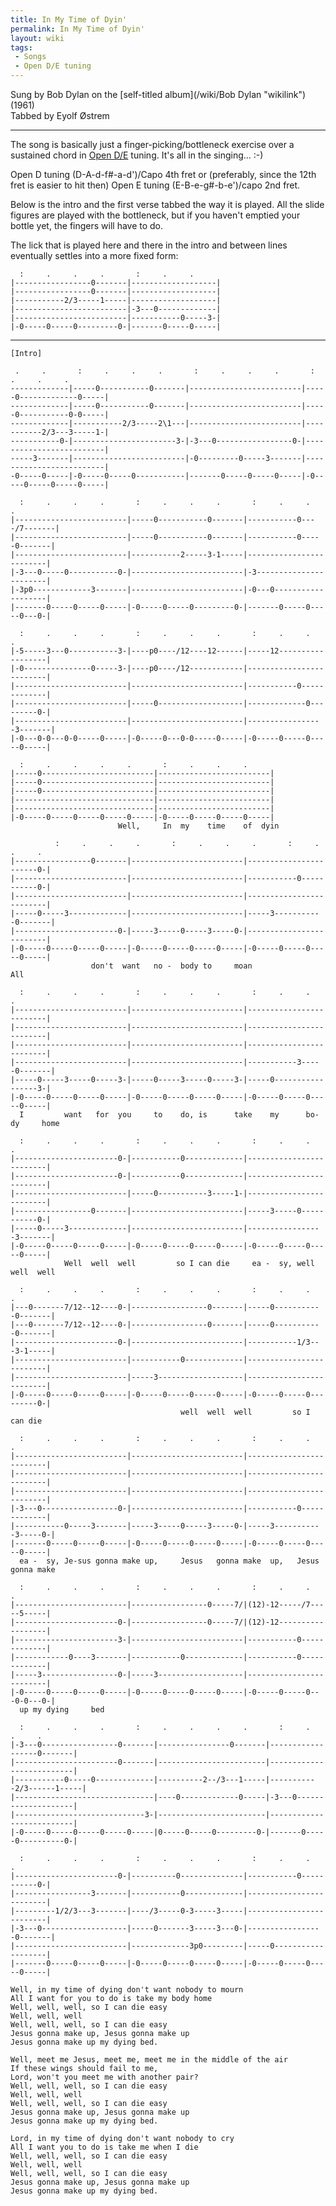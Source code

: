 ```yaml
---
title: In My Time of Dyin'
permalink: In My Time of Dyin'
layout: wiki
tags:
 - Songs
 - Open D/E tuning
---
```


Sung by Bob Dylan on the [self-titled album](/wiki/Bob Dylan "wikilink")
(1961)  
Tabbed by Eyolf Østrem

* * * * *

The song is basically just a finger-picking/bottleneck exercise over a
sustained chord in [Open D/E](/wiki/Help:Roadmaps#Open_tunings "wikilink")
tuning. It's all in the singing... :-)

Open D tuning (D-A-d-f\#-a-d')/Capo 4th fret or (preferably, since the
12th fret is easier to hit then) Open E tuning (E-B-e-g\#-b-e')/capo 2nd
fret.

Below is the intro and the first verse tabbed the way it is played. All
the slide figures are played with the bottleneck, but if you haven't
emptied your bottle yet, the fingers will have to do.

The lick that is played here and there in the intro and between lines
eventually settles into a more fixed form:

      :     .     .     .       :     .     .
    |-----------------0-------|-------------------|
    |-----------------0-------|-------------------|
    |-----------2/3-----1-----|-------------------|
    |-------------------------|-3---0-------------|
    |-------------------------|-----------0-----3-|
    |-0-----0-----0---------0-|-------0-----0-----|

* * * * *

    [Intro]

     .     .       :     .     .     .       :     .     .     .       :     .     .     .
    -------------|-----0-----------0-------|-------------------------|-----0-------------0-----|
    -------------|-----0-----------0-------|-------------------------|-----0-----------0-0-----|
    -------------|-----------2/3-----2\1---|-------------------------|-----------2/3---3-----1-|
    -----------0-|-----------------------3-|-3---0-----------------0-|-------------------------|
    -----3-------|-------------------------|-0---------0-----3-------|-------------------------|
    -0-----0-----|-0-----0-----0-----------|-------0-----0-----0-----|-0-----0-----0-----0-----|

      :     .     .     .       :     .     .     .       :     .     .     .
    |-------------------------|-----0-----------0-------|-----------0----/7-------|
    |-------------------------|-----0-----------0-------|-----------0-----0-------|
    |-------------------------|-----------2-----3-1-----|-------------------------|
    |-3---0-----0-----------0-|-------------------------|-3-----------------------|
    |-3p0-------------3-------|-------------------------|-0---0-------------------|
    |-------0-----0-----0-----|-0-----0-----0---------0-|-------0-----0-----0---0-|

      :     .     .     .       :     .     .     .       :     .     .     .
    |-5-----3---0-----------3-|----p0----/12----12------|-----12------------------|
    |-0---------------0-----3-|----p0----/12------------|-------------------------|
    |-------------------------|-------------------------|-----------0-------------|
    |-------------------------|-----0-------------------|-------------0---------0-|
    |-------------------------|-------------------------|-----------------3-------|
    |-0---0-0---0-0-----0-----|-0-----0---0-0-----0-----|-0-----0-----0-----0-----|

      :     .     .     .     .       :     .     .     .
    |-----0-------------------------|-------------------------|
    |-----0-------------------------|-------------------------|
    |-----0-------------------------|-------------------------|
    |-------------------------------|-------------------------|
    |-------------------------------|-------------------------|
    |-0-----0-----0-----0-----0-----|-0-----0-----0-----0-----|
                            Well,     In  my    time    of  dyin

              :     .     .     .       :     .     .     .       :     .     .     .
    |-----------------0-------|-------------------------|-----------------------0-|
    |-------------------------|-------------------------|-----------0-----------0-|
    |-------------------------|-------------------------|-------------------------|
    |-----0-----3-------------|-------------------------|-----3-----------0-------|
    |-----------------------0-|-----3-----0-----3-----0-|-------------------------|
    |-0-----0-----0-----0-----|-0-----0-----0-----0-----|-0-----0-----0-----0-----|
                      don't  want   no -  body to     moan                      All

      :     .     .     .       :     .     .     .       :     .     .     .
    |-------------------------|-------------------------|-------------------------|
    |-------------------------|-------------------------|-------------------------|
    |-------------------------|-------------------------|-------------------------|
    |-------------------------|-------------------------|-----------3-----0-------|
    |-----0-----3-----0-----3-|-----0-----3-----0-----3-|-----0-----------------3-|
    |-0-----0-----0-----0-----|-0-----0-----0-----0-----|-0-----0-----0-----0-----|
      I         want   for  you     to    do, is      take    my      bo-dy     home

      :     .     .     .       :     .     .     .       :     .     .     .
    |-----------------------0-|-----------0-------------|-------------------------|
    |-----------------------0-|-----------0-------------|-------------------------|
    |-------------------------|-----0-----------3-----1-|-------------------------|
    |-----------------0-------|-------------------------|-----3-----0-----------0-|
    |-----0-----3-------------|-------------------------|-----------------3-------|
    |-0-----0-----0-----0-----|-0-----0-----0-----0-----|-0-----0-----0-----0-----|
                Well  well  well         so I can die     ea -  sy, well  well  well

      :     .     .     .       :     .     .     .       :     .     .     .
    |---0-------7/12--12----0-|-----------------0-------|-----0-----------0-------|
    |---0-------7/12--12----0-|-----------------0-------|-----0-----------0-------|
    |-----------------------0-|-------------------------|-----------1/3---3-1-----|
    |-------------------------|-----------0-------------|-------------------------|
    |-------------------------|-----3-------------------|-------------------------|
    |-0-----0-----0-----0-----|-0-----0-----0-----0-----|-0-----0-----0---------0-|
                                          well  well  well         so I can die

      :     .     .     .       :     .     .     .       :     .     .     .
    |-------------------------|-------------------------|-------------------------|
    |-------------------------|-------------------------|-------------------------|
    |-------------------------|-------------------------|-------------------------|
    |-3---0-----------------0-|-------------------------|-----------0-------------|
    |-----------0-----3-------|-----3-----0-----3-----0-|-----3-----------3-----0-|
    |-------0-----0-----0-----|-0-----0-----0-----0-----|-0-----0-----0-----0-----|
      ea -  sy, Je-sus gonna make up,     Jesus   gonna make  up,   Jesus   gonna make

      :     .     .     .       :     .     .     .       :     .     .     .
    |-------------------------|-----------------0-----7/|(12)-12-----/7-----5-----|
    |-----------------------0-|-----------------0-----7/|(12)-12------------------|
    |-----------------------3-|-------------------------|-----------0-------------|
    |------------0----3-------|-----------0-------------|-----------0-------------|
    |-----3-----------------0-|-----3-------------------|-------------------------|
    |-0-----0-----0-----0-----|-0-----0-----0-----0-----|-0-----0-----0---0-0---0-|
      up my dying     bed

      :     .     .     .       :     .     .     .     .       :     .     .     .
    |-3---0-----------------0-------|----------------0-------|------------------0-------|
    |-----------------------0-------|------------------------|--------------------------|
    |-----------0-----0-------------|----------2--/3---1-----|-----------2/3------1-----|
    |-------------------------------|----0-------------0-----|-3---0--------------------|
    |-----------------------------3-|------------------------|--------------------------|
    |-0-----0-----0-----0-----0-----|0-----0-----0---------0-|-------0-----0----------0-|

      :     .     .     .       :     .     .     .       :     .     .     .
    |-----------------------0-|----------0--------------|-----------0-----------0-|
    |-----------------3-------|-----------0-------------|-------------------------|
    |---------1/2/3---3-------|----/3-----0-3-----3-----|-------------------------|
    |-3---0-------------------|-----0-------3-----3---0-|-----------------0-------|
    |-------------------------|-------------3p0---------|-----0-------------------|
    |-------0-----0-----0-----|-0-----0-----0-----0-----|-0-----0-----0-----0-----|

    Well, in my time of dying don't want nobody to mourn
    All I want for you to do is take my body home
    Well, well, well, so I can die easy
    Well, well, well
    Well, well, well, so I can die easy
    Jesus gonna make up, Jesus gonna make up
    Jesus gonna make up my dying bed.

    Well, meet me Jesus, meet me, meet me in the middle of the air
    If these wings should fail to me,
    Lord, won't you meet me with another pair?
    Well, well, well, so I can die easy
    Well, well, well
    Well, well, well, so I can die easy
    Jesus gonna make up, Jesus gonna make up
    Jesus gonna make up my dying bed.

    Lord, in my time of dying don't want nobody to cry
    All I want you to do is take me when I die
    Well, well, well, so I can die easy
    Well, well, well
    Well, well, well, so I can die easy
    Jesus gonna make up, Jesus gonna make up
    Jesus gonna make up my dying bed.

